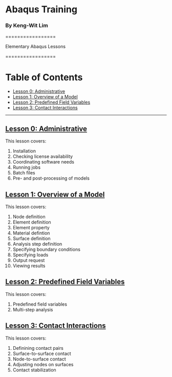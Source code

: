 # Abaqus Training
### By Keng-Wit Lim

=================

Elementary Abaqus Lessons 

=================


Table of Contents
=================

  * [Lesson 0: Administrative](#lesson-0-administrative)  
  * [Lesson 1: Overview of a Model](#lesson-1-overview-of-a-model)  
  * [Lesson 2: Predefined Field Variables](#lesson-2-predefined-field-variables)  
  * [Lesson 3: Contact Interactions](#lesson-3-contact-interactions)  
  
---

## [Lesson 0: Administrative](00_Lesson#lesson-0-administrative)
This lesson covers:

 1. Installation
 2. Checking license availability
 3. Coordinating software needs
 4. Running jobs
 5. Batch files
 6. Pre- and post-processing of models

## [Lesson 1: Overview of a Model](01_Lesson#lesson-1-overview-of-a-model)

This lesson covers:

 1. Node definition
 2. Element definition
 3. Element property
 4. Material defintion
 6. Surface definition
 7. Analysis step definition
 8. Specifying boundary conditions
 9. Specifying loads
 10. Output request
 11. Viewing results
 
## [Lesson 2: Predefined Field Variables](02_Lesson#lesson-2-predefined-field-variables)

This lesson covers:

 1. Predefined field variables
 2. Multi-step analysis 
 
## [Lesson 3: Contact Interactions](03_Lesson#lesson-3-contact-interactions)

This lesson covers:

 1. Definining contact pairs
 2. Surface-to-surface contact
 3. Node-to-surface contact
 4. Adjusting nodes on surfaces
 5. Contact stabilization
 
 
